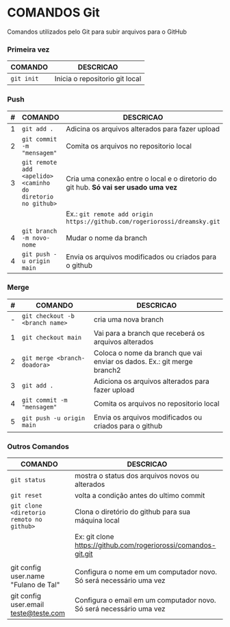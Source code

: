 # COMANDOS Git
Comandos utilizados pelo Git para subir arquivos para o GitHub


### Primeira vez
| COMANDO | DESCRICAO |
| --- | --- |
| `git init` | Inicia o repositorio git local |

### Push

| # | COMANDO | DESCRICAO |
| --- | --- | --- |
| 1 | `git add .` | Adicina os arquivos alterados para fazer upload |
| 2 | `git commit -m "mensagem"` | Comita os arquivos no repositorio local |
| 3 | `git remote add <apelido> <caminho do diretorio no github>` | Cria uma conexão entre o local e o diretorio do git hub. **Só vai ser usado uma vez** |
| | | Ex.: `git remote add origin https://github.com/rogeriorossi/dreamsky.git` |
| 4 | `git branch -m novo-nome` | Mudar o nome da branch |
| 4 | `git push -u origin main` | Envia os arquivos modificados ou criados para o github |

### Merge
| # | COMANDO | DESCRICAO |
| --- | --- | --- |
| - | `git checkout -b <branch name>` | cria uma nova branch |
| 1 | `git checkout main` | Vai para a branch que receberá os arquivos alterados |
| 2 | `git merge <branch-doadora>` | Coloca o nome da branch que vai enviar os dados. Ex.: git merge branch2 |
| 3 | `git add .` | Adiciona os arquivos alterados para fazer upload |
| 4 | `git commit -m "mensagem"` | Comita os arquivos no repositorio local |
| 5 | `git push -u origin main` | Envia os arquivos modificados ou criados para o github |

### Outros Comandos

| COMANDO | DESCRICAO |
| --- | --- |
| `git status` | mostra o status dos arquivos novos ou alterados |
| `git reset` | volta a condição antes do ultimo commit |
| `git clone <diretorio remoto no github>` | Clona o diretório do github para sua máquina local |
| | Ex: git clone https://github.com/rogeriorossi/comandos-git.git |
| | |
| git config user.name "Fulano de Tal" | Configura o nome em um computador novo. Só será necessário uma vez |
| git config user.email teste@teste.com | Configura o email em um computador novo. Só será necessário uma vez |
